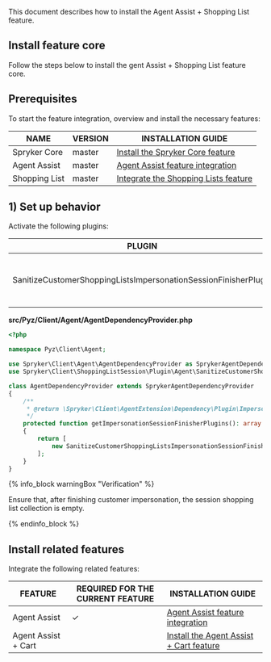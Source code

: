 

This document describes how to install the Agent Assist + Shopping List feature.

## Install feature core

Follow the steps below to install the gent Assist + Shopping List feature core.

## Prerequisites

To start the feature integration, overview and install the necessary features:

| NAME          | VERSION | INSTALLATION GUIDE                                            |
| ------------- | ------- | ------------------------------------------------------------ |
| Spryker Core  | master  | [Install the Spryker Core feature](/docs/scos/dev/feature-integration-guides/{{page.version}}/spryker-core-feature-integration.html) |
| Agent Assist  | master  | [Agent Assist feature integration](/docs/pbc/all/user-management/{{page.version}}/base-shop/install-and-upgrade/install-the-agent-assist-feature.html) |
| Shopping List | master  | [Integrate the Shopping Lists feature](/docs/pbc/all/shopping-list-and-wishlist/{{page.version}}/base-shop/install-and-upgrade/install-features/install-the-shopping-lists-feature.html) |


## 1) Set up behavior

Activate the following plugins:

| PLUGIN  | SPECIFICATION | PREREQUISITES | NAMESPACE  |
| -------------------- | ----------------- | ------------- | ------------------ |
| SanitizeCustomerShoppingListsImpersonationSessionFinisherPlugin | Removes a customer shopping list collection from the session. | None          | Spryker\Client\ShoppingListSession\Plugin\Agent |

**src/Pyz/Client/Agent/AgentDependencyProvider.php**

```php
<?php

namespace Pyz\Client\Agent;

use Spryker\Client\Agent\AgentDependencyProvider as SprykerAgentDependencyProvider;
use Spryker\Client\ShoppingListSession\Plugin\Agent\SanitizeCustomerShoppingListsImpersonationSessionFinisherPlugin;

class AgentDependencyProvider extends SprykerAgentDependencyProvider
{
    /**
     * @return \Spryker\Client\AgentExtension\Dependency\Plugin\ImpersonationSessionFinisherPluginInterface[]
     */
    protected function getImpersonationSessionFinisherPlugins(): array
    {
        return [
            new SanitizeCustomerShoppingListsImpersonationSessionFinisherPlugin(),
        ];
    }
}
```

{% info_block warningBox "Verification" %}

Ensure that, after finishing customer impersonation, the session shopping list collection is empty.

{% endinfo_block %}

## Install related features

Integrate the following related features:

| FEATURE  | REQUIRED FOR THE CURRENT FEATURE | INSTALLATION GUIDE |
| ---------- | ---------------- | ----------------- |
| Agent Assist | &check;      | [Agent Assist feature integration](/docs/pbc/all/user-management/{{page.version}}/base-shop/install-and-upgrade/install-the-agent-assist-feature.html) |
| Agent Assist + Cart |       | [Install the Agent Assist + Cart feature](/docs/pbc/all/user-management/{{page.version}}/base-shop/install-and-upgrade/install-the-agent-assist-cart-feature.html) |
